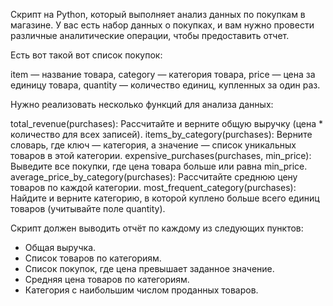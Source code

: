 Cкрипт на Python, который выполняет анализ данных по покупкам в магазине. У вас есть набор данных о покупках, и вам нужно провести различные аналитические операции, чтобы предоставить отчет.

Есть вот такой вот список покупок: 

item — название товара,
category — категория товара,
price — цена за единицу товара,
quantity — количество единиц, купленных за один раз.

Нужно реализовать несколько функций для анализа данных:

total_revenue(purchases): Рассчитайте и верните общую выручку (цена * количество для всех записей).
items_by_category(purchases): Верните словарь, где ключ — категория, а значение — список уникальных товаров в этой категории.
expensive_purchases(purchases, min_price): Выведите все покупки, где цена товара больше или равна min_price.
average_price_by_category(purchases): Рассчитайте среднюю цену товаров по каждой категории.
most_frequent_category(purchases): Найдите и верните категорию, в которой куплено больше всего единиц товаров (учитывайте поле quantity).

Скрипт должен выводить отчёт по каждому из следующих пунктов:

- Общая выручка.
- Список товаров по категориям.
- Список покупок, где цена превышает заданное значение.
- Средняя цена товаров по категориям.
- Категория с наибольшим числом проданных товаров.
